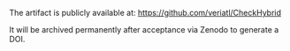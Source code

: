 The artifact is publicly available at: https://github.com/veriatl/CheckHybrid

It will be archived permanently after acceptance via Zenodo to generate a DOI.